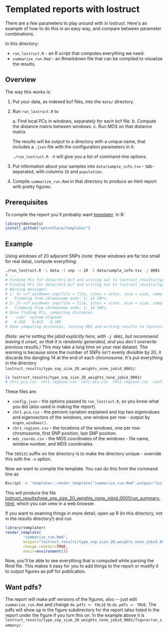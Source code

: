 # Templated reports with lostruct

There are a few parameters to play around with in lostruct.
Here's an example of how to do this in an easy way,
and compare between parameter combinations.

In this directory:

* `run_lostruct.R` - an R script that computes everything we need.
* `summarize_run.Rmd` - an Rmarkdown file that can be compiled to visualize the results.

## Overview

The way this works is:

1. Put your data, as indexed bcf files, into the `data/` directory.

2. Run `run_lostruct.R` to

    a. Find local PCs in windows, separately for each bcf file.
    b. Compute the distance matrix between windows.
    c. Run MDS on that distance matrix

    The results will be output to a directory with a unique name, 
    that includes a `.json` file with the configuration parameters in it.

    `./run_lostruct.R -h` will give you a list of command-line options.

3. Put information about your samples into `data/sample_info.tsv` - tab-separated, with columns `ID` and `population`.

4. Compile `summarize_run.Rmd` in that directory to produce an html report with pretty figures.

## Prerequisites

To compile the report you'll probably want [templater](https://github.com/petrelharp/templater).
In R:
```r
library(devtools)
install_github("petrelharp/templater")
```

## Example

Using windows of 20 adjacent SNPs
(note: these windows are far too small for real data),
compute everything:

```bash
./run_lostruct.R -i data -t snp -s 20 -I data/sample_info.tsv -j 0001
# ...
# Finding PCs for data/chr1.bcf and writing out to lostruct_results/type_snp_size_20_weights_none_jobid_0001/chr1.pca.csv and lostruct_results/type_snp_size_20_weights_none_jobid_0001/chr1.regions.csv 
# Finding PCs for data/chr2.bcf and writing out to lostruct_results/type_snp_size_20_weights_none_jobid_0001/chr2.pca.csv and lostruct_results/type_snp_size_20_weights_none_jobid_0001/chr2.regions.csv 
# Warning messages:
# 1: In vcf_windower_snp(file = file, sites = sites, size = size, samples = samples) :
#   Trimming from chromosome ends: 1: 14 SNPs.
# 2: In vcf_windower_snp(file = file, sites = sites, size = size, samples = samples) :
#   Trimming from chromosome ends: 1: 14 SNPs.
# Done finding PCs, computing distances.
#    user  system elapsed 
#   0.268   0.012   0.280 
# Done computing distances, running MDS and writing results to lostruct_results/type_snp_size_20_weights_none_jobid_0001/mds_coords.csv 

```

*(Note: we're setting the jobid explicitly here, with `-j 0001`, but recommend leaving it unset, so that it is randomly generated, and you don't overwrite previous results.)*
This may take a long time on your real dataset.
The warning is because since the number of SNPs isn't evenly divisible by 20, it discards the dangling 14 at the end of each chromosome.
It's put everything in the directory `lostruct_results/type_snp_size_20_weights_none_jobid_0001/`:

```bash
ls lostruct_results/type_snp_size_20_weights_none_jobid_0001/
# chr1.pca.csv  chr1.regions.csv  chr2.pca.csv  chr2.regions.csv  config.json  mds_coords.csv
```
These files are:

* `config.json` - the options passed to `run_lostruct.R`, so you know what you did (also used in making the report).
* `chr1.pca.csv` - the percent variation explained and top two eigenvalues and eigenvectors of the windows, one window per row - output by `eigen_windows()`.
* `chr1.regions.csv` - the locations of the windows, one per row: chromosome, first SNP position, last SNP position.
* `mds_coords.csv` - the MDS coordinates of the windows - file name, window number, and MDS coordinates.

The `589131` suffix on the directory is to make the directory unique - override this with the `-o` option.

Now we want to compile the template.  You can do this from the command line as
```bash
Rscript -e 'templater::render_template("summarize_run.Rmd",output="lostruct_results/type_snp_size_20_weights_none_jobid_0001/run_summary.html",change.rootdir=TRUE)'
```
This will produce the file [lostruct_results/type_snp_size_20_weights_none_jobid_0001/run_summary.html](lostruct_results/type_snp_size_20_weights_none_jobid_0001/run_summary.html),
which you can view in a web browser.

If you want to examing things in more detail,
open up R (in this directory, not in the results directory!)
and run
```r
library(templater)
render_template(
        "summarize_run.Rmd",
        output="lostruct_results/type_snp_size_20_weights_none_jobid_0001/run_summary.html",
        change.rootdir=TRUE,
        envir=environment())
```
Now, you'll be able to see everything that is computed while parsing the Rmd file.
This makes it easy for you to add things to the report
or modify it to output figures as pdf for publication.

## Want pdfs?

The report will make pdf versions of the figures, also -- just edit `summarize_run.Rmd`
and change `do.pdfs <- FALSE` to `do.pdfs <- TRUE`.
The pdfs will show up in the figure subdirectory for the report
(also listed in the report under the figure if you turn this on.
In the example above it is `lostruct_results/type_snp_size_20_weights_none_jobid_0001/figure/run_summary/`.
